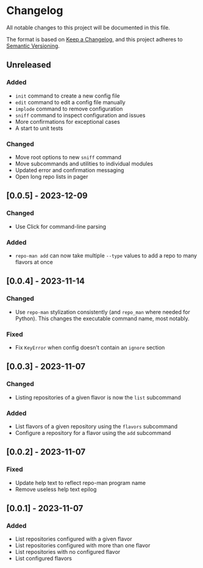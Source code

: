 # Changelog

All notable changes to this project will be documented in this file.

The format is based on [Keep a Changelog](https://keepachangelog.com/en/1.1.0/),
and this project adheres to [Semantic Versioning](https://semver.org/spec/v2.0.0.html).

## Unreleased

### Added

- `init` command to create a new config file
- `edit` command to edit a config file manually
- `implode` command to remove configuration
- `sniff` command to inspect configuration and issues
- More confirmations for exceptional cases
- A start to unit tests

### Changed

- Move root options to new `sniff` command
- Move subcommands and utilities to individual modules
- Updated error and confirmation messaging
- Open long repo lists in pager

## [0.0.5] - 2023-12-09

### Changed

- Use Click for command-line parsing

### Added

- `repo-man add` can now take multiple `--type` values to add a repo to many flavors at once

## [0.0.4] - 2023-11-14

### Changed

- Use `repo-man` stylization consistently (and `repo_man` where needed for Python). This changes the executable command name, most notably.

### Fixed

- Fix `KeyError` when config doesn't contain an `ignore` section

## [0.0.3] - 2023-11-07

### Changed

- Listing repositories of a given flavor is now the `list` subcommand

### Added

- List flavors of a given repository using the `flavors` subcommand
- Configure a repository for a flavor using the `add` subcommand

## [0.0.2] - 2023-11-07

### Fixed

- Update help text to reflect repo-man program name
- Remove useless help text epilog

## [0.0.1] - 2023-11-07

### Added

- List repositories configured with a given flavor
- List repositories configured with more than one flavor
- List repositories with no configured flavor
- List configured flavors
